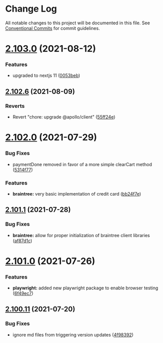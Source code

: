 # Change Log

All notable changes to this project will be documented in this file.
See [Conventional Commits](https://conventionalcommits.org) for commit guidelines.

# [2.103.0](https://github.com/ho-nl/m2-pwa/compare/@reachdigital/magento-payment-braintree@2.102.7...@reachdigital/magento-payment-braintree@2.103.0) (2021-08-12)


### Features

* upgraded to nextjs 11 ([0053beb](https://github.com/ho-nl/m2-pwa/commit/0053beb7ef597c190add7264256a0eaec35868da))





## [2.102.6](https://github.com/ho-nl/m2-pwa/compare/@reachdigital/magento-payment-braintree@2.102.5...@reachdigital/magento-payment-braintree@2.102.6) (2021-08-09)


### Reverts

* Revert "chore: upgrade @apollo/client" ([55ff24e](https://github.com/ho-nl/m2-pwa/commit/55ff24ede0e56c85b8095edadadd1ec5e0b1b8d2))





# [2.102.0](https://github.com/ho-nl/m2-pwa/compare/@reachdigital/magento-payment-braintree@2.101.2...@reachdigital/magento-payment-braintree@2.102.0) (2021-07-29)


### Bug Fixes

* paymentDone removed in favor of a more simple clearCart method ([5314f77](https://github.com/ho-nl/m2-pwa/commit/5314f7752c2f75a55dcd926bfc26607124561e5d))


### Features

* **braintree:** very basic implementation of credit card ([bb24f7e](https://github.com/ho-nl/m2-pwa/commit/bb24f7ec0577d018f0aff9b50de14f219e7504c5))





## [2.101.1](https://github.com/ho-nl/m2-pwa/compare/@reachdigital/magento-payment-braintree@2.101.0...@reachdigital/magento-payment-braintree@2.101.1) (2021-07-28)


### Bug Fixes

* **braintree:** allow for proper initialization of braintree client libraries ([af87d1c](https://github.com/ho-nl/m2-pwa/commit/af87d1ccde1378127b9ef76b197d3946a9c7ca92))





# [2.101.0](https://github.com/ho-nl/m2-pwa/compare/@reachdigital/magento-payment-braintree@2.100.19...@reachdigital/magento-payment-braintree@2.101.0) (2021-07-26)


### Features

* **playwright:** added new playwright package to enable browser testing ([6f49ec7](https://github.com/ho-nl/m2-pwa/commit/6f49ec7595563775b96ebf21c27e39da1282e8d9))





## [2.100.11](https://github.com/ho-nl/m2-pwa/compare/@reachdigital/magento-payment-braintree@2.100.10...@reachdigital/magento-payment-braintree@2.100.11) (2021-07-20)


### Bug Fixes

* ignore md files from triggering version updates ([4f98392](https://github.com/ho-nl/m2-pwa/commit/4f9839250b3a32d3070da5290e5efcc5e2243fba))

